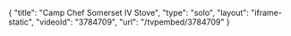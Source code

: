{
    "title": "Camp Chef Somerset IV Stove",
    "type": "solo",
    "layout": "iframe-static",
    "videoId": "3784709",
    "url": "\/tvpembed\/3784709"
}